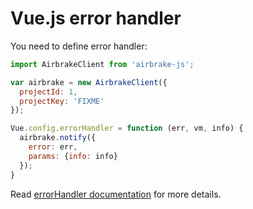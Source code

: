 # Vue.js error handler

You need to define error handler:

```js
import AirbrakeClient from 'airbrake-js';

var airbrake = new AirbrakeClient({
  projectId: 1,
  projectKey: 'FIXME'
});

Vue.config.errorHandler = function (err, vm, info) {
  airbrake.notify({
    error: err,
    params: {info: info}
  });
}
```

Read [errorHandler documentation](https://vuejs.org/v2/api/#errorHandler) for more details.
